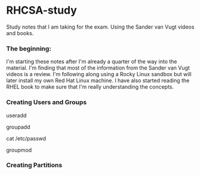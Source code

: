 # RHCSA-study
Study notes that I am taking for the exam. Using the Sander van Vugt videos and books.
<h3>The beginning:</h3>
<p>I'm starting these notes after I'm already a quarter of the way into the material. I'm finding that most of the information from the Sander van Vugt videos is a review. I'm following along using a Rocky Linux sandbox but will later install my own Red Hat Linux machine. I have also started reading the RHEL book to make sure that I'm really understanding the concepts.</p>
<h3>Creating Users and Groups</h3>
<p>useradd</p>
<p>groupadd</p>
<p>cat /etc/passwd</p>
<p>groupmod</p>
<h3>Creating Partitions</h3>
<p><img src=""></p>
